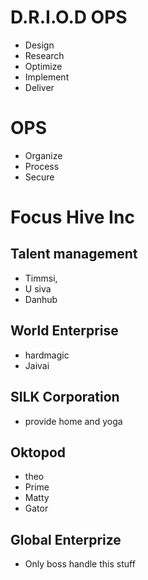 # D.R.I.O.D OPS
- Design 
- Research
- Optimize
- Implement
- Deliver
# OPS
- Organize 
- Process
- Secure
# Focus Hive Inc
## Talent management 
- Timmsi, 
- U siva
- Danhub
## World Enterprise
- hardmagic
- Jaivai 
## SILK Corporation
- provide home and yoga
## Oktopod
- theo
- Prime
- Matty
- Gator
## Global Enterprize
- Only boss handle this stuff

